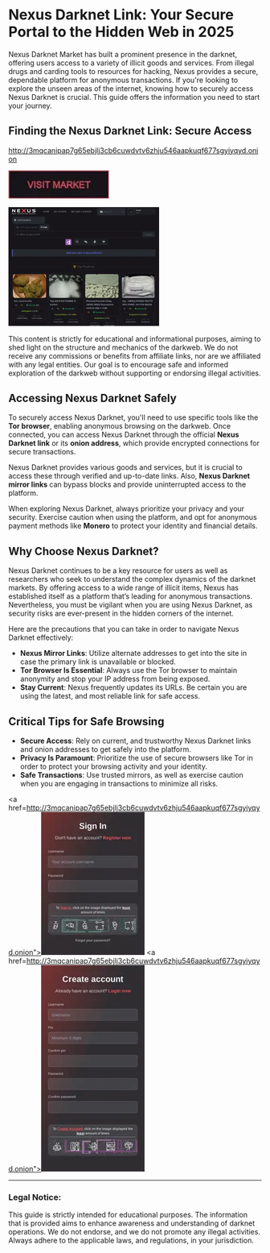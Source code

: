 # Nexus Darknet Link: Your Secure Portal to the Hidden Web in 2025

Nexus Darknet Market has built a prominent presence in the darknet, offering users access to a variety of illicit goods and services. From illegal drugs and carding tools to resources for hacking, Nexus provides a secure, dependable platform for anonymous transactions. If you're looking to explore the unseen areas of the internet, knowing how to securely access Nexus Darknet is crucial. This guide offers the information you need to start your journey.

## Finding the Nexus Darknet Link: Secure Access

http://3mqcanipap7g65ebjlj3cb6cuwdvtv6zhju546aapkuqf677sgyiyqyd.onion

[<img src="/images/path.webp" width="200">](http://3mqcanipap7g65ebjlj3cb6cuwdvtv6zhju546aapkuqf677sgyiyqyd.onion)

[<img src="/images/template.webp" width="300">](http://3mqcanipap7g65ebjlj3cb6cuwdvtv6zhju546aapkuqf677sgyiyqyd.onion)


This content is strictly for educational and informational purposes, aiming to shed light on the structure and mechanics of the darkweb. We do not receive any commissions or benefits from affiliate links, nor are we affiliated with any legal entities. Our goal is to encourage safe and informed exploration of the darkweb without supporting or endorsing illegal activities.

## Accessing Nexus Darknet Safely

To securely access Nexus Darknet, you'll need to use specific tools like the **Tor browser**, enabling anonymous browsing on the darkweb. Once connected, you can access Nexus Darknet through the official **Nexus Darknet link** or its **onion address**, which provide encrypted connections for secure transactions.

Nexus Darknet provides various goods and services, but it is crucial to access these through verified and up-to-date links. Also, **Nexus Darknet mirror links** can bypass blocks and provide uninterrupted access to the platform.

When exploring Nexus Darknet, always prioritize your privacy and your security. Exercise caution when using the platform, and opt for anonymous payment methods like **Monero** to protect your identity and financial details.

## Why Choose Nexus Darknet?

Nexus Darknet continues to be a key resource for users as well as researchers who seek to understand the complex dynamics of the darknet markets. By offering access to a wide range of illicit items, Nexus has established itself as a platform that’s leading for anonymous transactions. Nevertheless, you must be vigilant when you are using Nexus Darknet, as security risks are ever-present in the hidden corners of the internet.

Here are the precautions that you can take in order to navigate Nexus Darknet effectively:

-   **Nexus Mirror Links**: Utilize alternate addresses to get into the site in case the primary link is unavailable or blocked.
-   **Tor Browser Is Essential**: Always use the Tor browser to maintain anonymity and stop your IP address from being exposed.
-   **Stay Current**: Nexus frequently updates its URLs. Be certain you are using the latest, and most reliable link for safe access.

## Critical Tips for Safe Browsing

-   **Secure Access**: Rely on current, and trustworthy Nexus Darknet links and onion addresses to get safely into the platform.
-   **Privacy Is Paramount**: Prioritize the use of secure browsers like Tor in order to protect your browsing activity and your identity.
-   **Safe Transactions**: Use trusted mirrors, as well as exercise caution when you are engaging in transactions to minimize all risks.

<a href=http://3mqcanipap7g65ebjlj3cb6cuwdvtv6zhju546aapkuqf677sgyiyqyd.onion"><img src="/images/final.webp" alt="image" style="max-width: 100%;"></a>
<a href=http://3mqcanipap7g65ebjlj3cb6cuwdvtv6zhju546aapkuqf677sgyiyqyd.onion"><img src="/images/over.webp" alt="image" style="max-width: 100%;"></a>

---

### Legal Notice:

This guide is strictly intended for educational purposes. The information that is provided aims to enhance awareness and understanding of darknet operations. We do not endorse, and we do not promote any illegal activities. Always adhere to the applicable laws, and regulations, in your jurisdiction.
